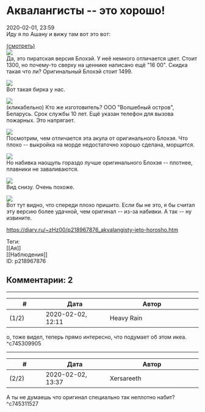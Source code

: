 Аквалангисты -- это хорошо!
===========================

  
2020-02-01, 23:59  
 Иду я по Ашану и вижу там вот это вот:   
   
  [(смотреть)](https://zHz00.diary.ru/p218967876.htm?index=1#linkmore218967876m1)       
  [![](pics/m6wUjBkl.jpg)](https://i.imgur.com/m6wUjBk.jpg)    
 Да, это пиратская версия Блохэй. У неё немного отличается цвет. Стоит 1300, но почему-то сверху на ценнике написано ещё "16 00". Скидка такая что ли? Оригинальный Блохэй стоит 1499.   
   
  [![](pics/f11h6aml.jpg)](https://i.imgur.com/f11h6am.jpg)    
 Вот такая бирка у нас.   
   
  [![](pics/EndM7wsl.jpg)](https://i.imgur.com/EndM7ws.jpg)    
 (кликабельно) Кто же изготовитель? ООО "Волшебный остров", Беларусь. Срок службы 10 лет. Ещё указан телефон для вызова пожарных. Это напрягает.   
   
  [![](pics/uuk0gKPl.jpg)](https://i.imgur.com/uuk0gKP.jpg)    
 Посмотрим, чем отличается эта акула от оригинального Блохэя. Что плохо -- выкройка на морде недостаточно хорошо сделана, морщится.   
   
  [![](pics/3MywOT1l.jpg)](https://i.imgur.com/3MywOT1.jpg)    
 Но набивка наощупь гораздо лучше оригинального Блохэя -- плотнее, плавники не заваливаются.   
   
  [![](pics/srGFA7Gl.jpg)](https://i.imgur.com/srGFA7G.jpg)    
 Вид снизу. Очень похоже.   
   
  [![](pics/538QGXgl.jpg)](https://i.imgur.com/538QGXg.jpg)    
 Вот тут видно, что спереди плохо пришито. Если бы не это, я бы считал эту версию более удачной, чем оригинал -- из-за набивки. А так -- ну извините.   
      
  
<https://diary.ru/~zHz00/p218967876_akvalangisty-jeto-horosho.htm>  
  
Теги:  
[[Ая]]  
[[Наблюдения]]  
ID: p218967876  


Комментарии: 2
--------------

  


---



|         #         |              Дата              |                     Автор                     |           ID           |
| --- | --- | --- | --- |
| (1/2) | 2020-02-02, 12:11 | Heavy Rain | c745309905 |

  
 о, тоже видел, теперь прямо интересно, что подумает об этом икеа.   
 ^c745309905

---



|         #         |              Дата              |                     Автор                     |           ID           |
| --- | --- | --- | --- |
| (2/2) | 2020-02-02, 13:37 | Xersareeth | c745311527 |

  
 А ты не думаешь что оригинал специально так неплотно набит?   
 ^c745311527